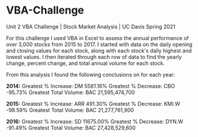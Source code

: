 # VBA-Challenge
Unit 2 VBA Challenge | Stock Market Analysis | UC Davis Spring 2021

For this challenge I used VBA in Excel to assess the annual performance of over 3,000 stocks from 2015 to 2017. I started with data on the daily opening and closing values for each stock, along with each stock's daily highest and lowest values. I then iterated through each row of data to find the yearly change, percent change, and total annual volume for each stock.

From this analysis I found the following conclusions on for each year:

**2014:**
Greatest % Increase:	DM	5581.16%
Greatest % Decrease:	CBO	-95.73%
Greatest Total Volume:	BAC	21,595,474,700


**2015:**
Greatest % Increase:	ARR	491.30%
Greatest % Decrease:	KMI.W	-98.59%
Greatest Total Volume:	BAC	21,277,761,900

**2016:**
Greatest % Increase:	SD	11675.00%
Greatest % Decrease:	DYN.W	-91.49%
Greatest Total Volume:	BAC	27,428,529,600

